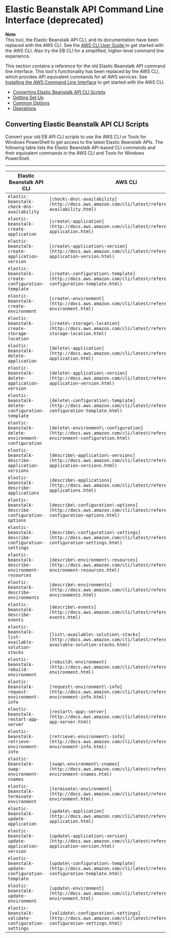 # Elastic Beanstalk API Command Line Interface \(deprecated\)<a name="using-api-cli"></a>

**Note**  
 This tool, the Elastic Beanstalk API CLI, and its documentation have been replaced with the AWS CLI\. See the [AWS CLI User Guide ](http://docs.aws.amazon.com/cli/latest/userguide/) to get started with the AWS CLI\. Also try the EB CLI for a simplified, higher\-level command line experience\. 

This section contains a reference for the old Elastic Beanstalk API command line interface\. This tool's functionality has been replaced by the AWS CLI, which provides API equivalent commands for all AWS services\. See [Installing the AWS Command Line Interface](http://docs.aws.amazon.com/cli/latest/userguide/installing.html) to get started with the AWS CLI\.


+ [Converting Elastic Beanstalk API CLI Scripts](#apicli-vs-awscli)
+ [Getting Set Up](usingCLI.md)
+ [Common Options](CLTRG-common-args-api.md)
+ [Operations](OperationList-cmd.md)

## Converting Elastic Beanstalk API CLI Scripts<a name="apicli-vs-awscli"></a>

Convert your old EB API CLI scripts to use the AWS CLI or Tools for Windows PowerShell to get access to the latest Elastic Beanstalk APIs\. The following table lists the Elastic Beanstalk API\-based CLI commands and their equivalent commands in the AWS CLI and Tools for Windows PowerShell\.


****  

| Elastic Beanstalk API CLI | AWS CLI | AWS Tools for Windows PowerShell | 
| --- | --- | --- | 
|  `elastic-beanstalk-check-dns-availability`  |  `[check\-dns\-availability](http://docs.aws.amazon.com/cli/latest/reference/check-dns-availability.html)`  |  `Get-EBDNSAvailability`  | 
|  `elastic-beanstalk-create-application`  |  `[create\-application](http://docs.aws.amazon.com/cli/latest/reference/create-application.html)`  |  `New-EBApplication`  | 
|  `elastic-beanstalk-create-application-version`  |  `[create\-application\-version](http://docs.aws.amazon.com/cli/latest/reference/create-application-version.html)`  |  `New-EBApplicationVersion`  | 
|  `elastic-beanstalk-create-configuration-template`  |  `[create\-configuration\-template](http://docs.aws.amazon.com/cli/latest/reference/create-configuration-template.html)`  |  `New-EBConfigurationTemplate`  | 
|  `elastic-beanstalk-create-environment`  |  `[create\-environment](http://docs.aws.amazon.com/cli/latest/reference/create-environment.html)`  |  `New-EBEnvironment`  | 
|  `elastic-beanstalk-create-storage-location`  |  `[create\-storage\-location](http://docs.aws.amazon.com/cli/latest/reference/create-storage-location.html)`  |  `New-EBStorageLocation`  | 
|  `elastic-beanstalk-delete-application`  |  `[delete\-application](http://docs.aws.amazon.com/cli/latest/reference/delete-application.html)`  |  `Remove-EBApplication`  | 
|  `elastic-beanstalk-delete-application-version`  |  `[delete\-application\-version](http://docs.aws.amazon.com/cli/latest/reference/delete-application-version.html)`  |  `Remove-EBApplicationVersion`  | 
|  `elastic-beanstalk-delete-configuration-template`  |  `[delete\-configuration\-template](http://docs.aws.amazon.com/cli/latest/reference/delete-configuration-template.html)`  |  `Remove-EBConfigurationTemplate`  | 
|  `elastic-beanstalk-delete-environment-configuration`  |  `[delete\-environment\-configuration](http://docs.aws.amazon.com/cli/latest/reference/delete-environment-configuration.html)`  |  `Remove-EBEnvironmentConfiguration`  | 
|  `elastic-beanstalk-describe-application-versions`  |  `[describe\-application\-versions](http://docs.aws.amazon.com/cli/latest/reference/describe-application-versions.html)`  |  `Get-EBApplicationVersion`  | 
|  `elastic-beanstalk-describe-applications`  |  `[describe\-applications](http://docs.aws.amazon.com/cli/latest/reference/describe-applications.html)`  |  `Get-EBApplication`  | 
|  `elastic-beanstalk-describe-configuration-options`  |  `[describe\-configuration\-options](http://docs.aws.amazon.com/cli/latest/reference/describe-configuration-options.html)`  |  `Get-EBConfigurationOption`  | 
|  `elastic-beanstalk-describe-configuration-settings`  |  `[describe\-configuration\-settings](http://docs.aws.amazon.com/cli/latest/reference/describe-configuration-settings.html)`  |  `Get-EBConfigurationSetting`  | 
|  `elastic-beanstalk-describe-environment-resources`  |  `[describe\-environment\-resources](http://docs.aws.amazon.com/cli/latest/reference/describe-environment-resources.html)`  |  `Get-EBEnvironmentResource`  | 
|  `elastic-beanstalk-describe-environments`  |  `[describe\-environments](http://docs.aws.amazon.com/cli/latest/reference/describe-environments.html)`  |  `Get-EBEnvironment`  | 
|  `elastic-beanstalk-describe-events`  |  `[describe\-events](http://docs.aws.amazon.com/cli/latest/reference/describe-events.html)`  |  `Get-EBEvent`  | 
|  `elastic-beanstalk-list-available-solution-stacks`  |  `[list\-available\-solution\-stacks](http://docs.aws.amazon.com/cli/latest/reference/list-available-solution-stacks.html)`  |  `Get-EBAvailableSolutionStack`  | 
|  `elastic-beanstalk-rebuild-environment`  |  `[rebuild\-environment](http://docs.aws.amazon.com/cli/latest/reference/rebuild-environment.html)`  |  `Start-EBEnvironmentRebuild`  | 
|  `elastic-beanstalk-request-environment-info`  |  `[request\-environment\-info](http://docs.aws.amazon.com/cli/latest/reference/request-environment-info.html)`  |  `Request-EBEnvironmentInfo`  | 
|  `elastic-beanstalk-restart-app-server`  |  `[restart\-app\-server](http://docs.aws.amazon.com/cli/latest/reference/restart-app-server.html)`  |  `Restart-EBAppServer`  | 
|  `elastic-beanstalk-retrieve-environment-info`  |  `[retrieve\-environment\-info](http://docs.aws.amazon.com/cli/latest/reference/retrieve-environment-info.html)`  |  `Get-EBEnvironmentInfo`  | 
|  `elastic-beanstalk-swap-environment-cnames`  |  `[swap\-environment\-cnames](http://docs.aws.amazon.com/cli/latest/reference/swap-environment-cnames.html)`  |  `Set-EBEnvironmentCNAME`  | 
|  `elastic-beanstalk-terminate-environment`  |  `[terminate\-environment](http://docs.aws.amazon.com/cli/latest/reference/terminate-environment.html)`  |  `Stop-EBEnvironment`  | 
|  `elastic-beanstalk-update-application`  |  `[update\-application](http://docs.aws.amazon.com/cli/latest/reference/update-application.html)`  |  `Update-EBApplication`  | 
|  `elastic-beanstalk-update-application-version`  |  `[update\-application\-version](http://docs.aws.amazon.com/cli/latest/reference/update-application-version.html)`  |  `Update-EBApplicationVersion`  | 
|  `elastic-beanstalk-update-configuration-template`  |  `[update\-configuration\-template](http://docs.aws.amazon.com/cli/latest/reference/update-configuration-template.html)`  |  `Update-EBConfigurationTemplate`  | 
|  `elastic-beanstalk-update-environment`  |  `[update\-environment](http://docs.aws.amazon.com/cli/latest/reference/update-environment.html)`  |  `Update-EBEnvironment`  | 
|  `elastic-beanstalk-validate-configuration-settings`  |  `[validate\-configuration\-settings](http://docs.aws.amazon.com/cli/latest/reference/validate-configuration-settings.html)`  |  `Test-EBConfigurationSetting`  | 